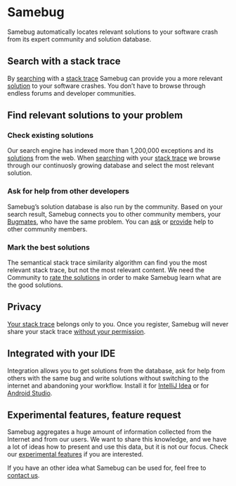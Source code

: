 # Samebug

Samebug automatically locates relevant solutions to your software crash from its expert community and solution database.

## Search with a stack trace

By [searching](/guide/search) with a [stack trace](/guide/stack-trace) Samebug can provide you a
more relevant [solution](/guide/solution)
to your software crashes. You don’t have to browse through endless forums
and developer communities.

## Find relevant solutions to your problem

### Check existing solutions

Our search engine has indexed more than 1,200,000 exceptions and its [solutions](/guide/solution)
from the web. When [searching](/guide/search) with your [stack trace](/guide/stack-trace) we browse through our
continuosly growing database and select the most relevant solution.

### Ask for help from other developers

Samebug’s solution database is also run by the community. Based on your search result,
Samebug connects you to other community members, your [Bugmates](/guide/bugmate), who have
the same problem. You can [ask](/guide/help-requests) or [provide](/guide/write-tip)
help to other community members.

### Mark the best solutions

The semantical stack trace similarity algorithm can find you the most relevant stack trace, but
not the most relevant content. We need the Community to [rate the solutions](/guide/solution/rating-solutions)
in order to make Samebug learn what are the good solutions.

## Privacy

[Your stack trace](/guide/privacy) belongs only to you. Once you register, Samebug will never
share your stack trace [without your permission](/guide/workspace).

## Integrated with your IDE

Integration allows you to get solutions from the database, ask for help from
others with the same bug and write solutions without switching to the internet
and abandoning your workflow. Install it for [IntelliJ Idea](/guide/integration/intellij-idea/install)
or for [Android Studio](/guide/integration/android-studio/install).

## Experimental features, feature request

Samebug aggregates a huge amount of information collected from the Internet and from our users.
We want to share this knowledge, and we have a lot of ideas how to present and use this data,
but it is not our focus. Check our [experimental features](/guide/experimental-features) if you are
interested.

If you have an other idea what Samebug can be used for, feel free to [contact us](mailto:hello@samebug.io).
